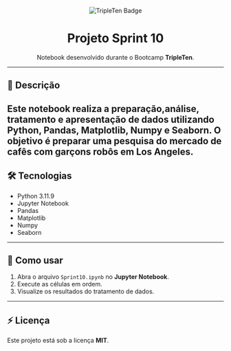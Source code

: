 <p align="center">
  <img src="https://img.shields.io/badge/Bootcamp-TripleTen-blue?style=flat-square" alt="TripleTen Badge" />
</p>

<h1 align="center">Projeto Sprint 10</h1>

<p align="center">
Notebook desenvolvido durante o Bootcamp <strong>TripleTen</strong>.
</p>

---

## 📄 Descrição
Este notebook realiza a **preparação**,**análise**, **tratamento** e **apresentação** de dados utilizando Python, Pandas, Matplotlib, Numpy e Seaborn.
O objetivo é preparar uma pesquisa do mercado de cafês com garçons robôs em Los Angeles.
---

## 🛠 Tecnologias
- Python 3.11.9
- Jupyter Notebook 
- Pandas
- Matplotlib
- Numpy
- Seaborn


---

## 🚀 Como usar
1. Abra o arquivo `Sprint10.ipynb` no **Jupyter Notebook**.
2. Execute as células em ordem.
3. Visualize os resultados do tratamento de dados.

---

## ⚡ Licença
Este projeto está sob a licença **MIT**.
